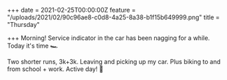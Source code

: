 +++
date = 2021-02-25T00:00:00Z
feature = "/uploads/2021/02/90c96ae8-c0d8-4a25-8a38-b1f15b649999.png"
title = "Thursday"

+++
Morning! Service indicator in the car has been nagging for a while. Today it's time 🏎

Two shorter runs, 3k+3k. Leaving and picking up my car. Plus biking to and from school + work. Active day! 🙈 